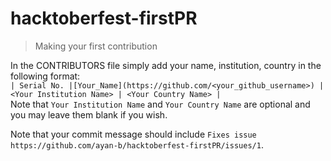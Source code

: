 # hacktoberfest-firstPR
> Making your first contribution

In the CONTRIBUTORS file simply add your name, institution, country in the following format:  
`| Serial No. |[Your_Name](https://github.com/<your_github_username>) | <Your Institution Name> | <Your Country Name> |`  
Note that `Your Institution Name` and `Your Country Name` are optional and you may leave them blank if you wish.

Note that your commit message should include `Fixes issue https://github.com/ayan-b/hacktoberfest-firstPR/issues/1`.
